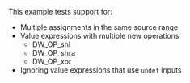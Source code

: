 This example tests support for:

* Multiple assignments in the same source range
* Value expressions with multiple new operations
  * DW_OP_shl
  * DW_OP_shra
  * DW_OP_xor
* Ignoring value expressions that use `undef` inputs
